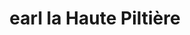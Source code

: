 ---
title: "earl la Haute Piltière"
url: /sainte-maure-de-touraine/earl-la-haute-piltiere/
shop: ferme
---